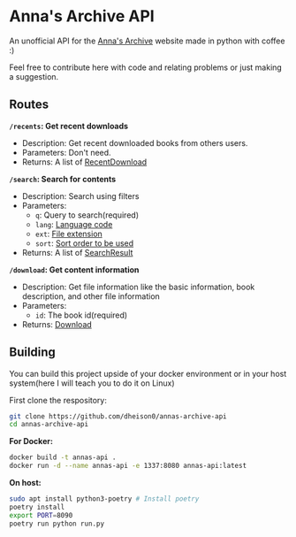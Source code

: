 # Anna's Archive API

An unofficial API for the [Anna's Archive](https://annas-archive.org)
website made in python with coffee :)

Feel free to contribute here with code and relating problems or
just making a suggestion.

## Routes

**`/recents`: Get recent downloads**

- Description: Get recent downloaded books from others users.
- Parameters: Don't need.
- Returns: A list of [RecentDownload](api/models/response.py#L18)

**`/search`: Search for contents**

- Description: Search using filters
- Parameters:
  - `q`: Query to search(required)
  - `lang`: [Language code](api/models/args.py#L36)
  - `ext`: [File extension](api/models/args.py#L12)
  - `sort`: [Sort order to be used](api/models/args.py#L4)
- Returns: A list of [SearchResult](api/models/response.py#L24)

**`/download`: Get content information**

- Description: Get file information like the basic information, book description, and other file information
- Parameters:
  - `id`: The book id(required)
- Returns: [Download](api/models/response.py#L35)

## Building

You can build this project upside of your docker environment or in your host
system(here I will teach you to do it on Linux)

First clone the respository:

```bash
git clone https://github.com/dheison0/annas-archive-api
cd annas-archive-api
```

**For Docker:**

```bash
docker build -t annas-api .
docker run -d --name annas-api -e 1337:8080 annas-api:latest
```

**On host:**

```bash
sudo apt install python3-poetry # Install poetry
poetry install
export PORT=8090
poetry run python run.py
```
